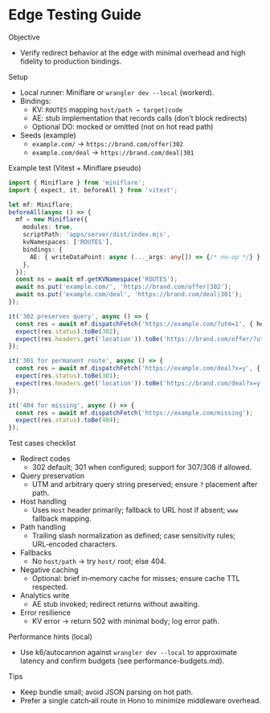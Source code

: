 # Edge Testing Guide

Objective
- Verify redirect behavior at the edge with minimal overhead and high fidelity to production bindings.

Setup
- Local runner: Miniflare or `wrangler dev --local` (workerd).
- Bindings:
  - KV: `ROUTES` mapping `host/path → target|code`
  - AE: stub implementation that records calls (don’t block redirects)
  - Optional DO: mocked or omitted (not on hot read path)
- Seeds (example)
  - `example.com/` → `https://brand.com/offer|302`
  - `example.com/deal` → `https://brand.com/deal|301`

Example test (Vitest + Miniflare pseudo)
```ts
import { Miniflare } from 'miniflare';
import { expect, it, beforeAll } from 'vitest';

let mf: Miniflare;
beforeAll(async () => {
  mf = new Miniflare({
    modules: true,
    scriptPath: 'apps/server/dist/index.mjs',
    kvNamespaces: ['ROUTES'],
    bindings: {
      AE: { writeDataPoint: async (..._args: any[]) => {/* no-op */} },
    },
  });
  const ns = await mf.getKVNamespace('ROUTES');
  await ns.put('example.com/', 'https://brand.com/offer|302');
  await ns.put('example.com/deal', 'https://brand.com/deal|301');
});

it('302 preserves query', async () => {
  const res = await mf.dispatchFetch('https://example.com/?utm=1', { headers: { host: 'example.com' } });
  expect(res.status).toBe(302);
  expect(res.headers.get('location')).toBe('https://brand.com/offer/?utm=1');
});

it('301 for permanent route', async () => {
  const res = await mf.dispatchFetch('https://example.com/deal?x=y', { headers: { host: 'example.com' } });
  expect(res.status).toBe(301);
  expect(res.headers.get('location')).toBe('https://brand.com/deal?x=y');
});

it('404 for missing', async () => {
  const res = await mf.dispatchFetch('https://example.com/missing');
  expect(res.status).toBe(404);
});
```

Test cases checklist
- Redirect codes
  - 302 default; 301 when configured; support for 307/308 if allowed.
- Query preservation
  - UTM and arbitrary query string preserved; ensure `?` placement after path.
- Host handling
  - Uses `Host` header primarily; fallback to URL host if absent; `www` fallback mapping.
- Path handling
  - Trailing slash normalization as defined; case sensitivity rules; URL‑encoded characters.
- Fallbacks
  - No `host/path` → try `host/` root; else 404.
- Negative caching
  - Optional: brief in‑memory cache for misses; ensure cache TTL respected.
- Analytics write
  - AE stub invoked; redirect returns without awaiting.
- Error resilience
  - KV error → return 502 with minimal body; log error path.

Performance hints (local)
- Use k6/autocannon against `wrangler dev --local` to approximate latency and confirm budgets (see performance-budgets.md).

Tips
- Keep bundle small; avoid JSON parsing on hot path.
- Prefer a single catch‑all route in Hono to minimize middleware overhead.

